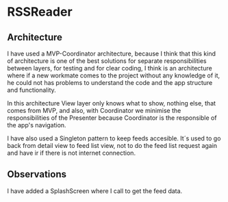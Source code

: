 # RSSReader

## Architecture

I have used a MVP-Coordinator architecture, because I think that this kind of architecture is one of the best solutions for separate responsibilities between layers, for testing and for clear coding, I think is an architecture where if a new workmate comes to the project without any knowledge of it, he could not has problems to understand the code and the app structure and functionality.

In this architecture View layer only knows what to show, nothing else, that comes from MVP, and also, with Coordinator we minimise the responsibilities of the Presenter because Coordinator is the responsible of the app's navigation.

I have also used a Singleton pattern to keep feeds accesible. It´s used to go back from detail view to feed list view, not to do the feed list request again and have ir if there is not internet connection.

## Observations

I have added a SplashScreen where I call to get the feed data.
